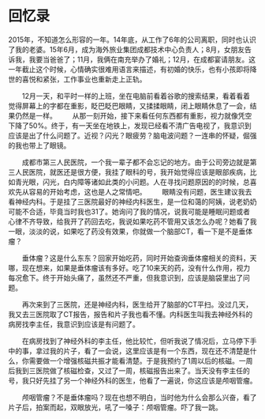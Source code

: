 # 回忆录
​	2015年，不知道怎么形容的一年。14年底，从工作了6年的公司离职，同时也认识了我的老婆。15年6月，成为海外旅业集团成都技术中心负责人；8月，女朋友告诉我，我要当爸爸了；11月，我俩在南充举办了婚礼；12月，在成都宴请朋友。这一年截止这个时候，心情确实很难用语言来描述，有初婚的快乐，也有小孩即将降世的喜悦和紧张，工作事业也重新走上正轨。

&emsp;&emsp;12月一天，和平时一样的上班，坐在电脑前看着谷歌的搜索结果，看着看着觉得屏幕上的字都在重影，眨巴眨巴眼睛，又揉揉眼睛，闭上眼睛休息了一会，结果仍然是一样。
&emsp;&emsp;从那一刻开始，接下来看任何东西都有重影，视力就像凭空下降了50%。终于，有一天坐在地铁上，发现已经看不清广告电视了，我意识到应该是出了什么问题了。近视？闪光？眼疲劳？脑电波问题？一连串的怀疑，倔强的我也带上了眼镜。

&emsp;&emsp;成都市第三人民医院，一个我一辈子都不会忘记的地方。由于公司旁边就是第三人民医院，就医还是很方便，我挂了眼科的号，我开始觉得应该是眼部疾病，比如青光眼，闪光，白内障等诸如此类的小问题。人在寻找问题原因的的时候，总喜欢先从容易的开始考虑，这也是人之常情吧。
&emsp;&emsp;眼睛没有问题，医生建议我去看神经内科。于是挂了三医院最好的神经内科医生，是一位和蔼的阿姨，说老奶奶可能不合适，毕竟当时我也31了。她询问了我的情况，说我可能是睡眠问题或者心律不齐导致，给我开了药回去吃，我说如果吃药不管用又该怎么办呢？她看了我一眼，淡淡的说，如果吃了药没有效果，你就做一个脑部CT，看一下是不是垂体瘤？

&emsp;&emsp;垂体瘤？这是什么东东？回家开始吃药，同时开始查询垂体瘤相关的资料，天哪，现在想来，如果是垂体瘤该有多好。吃了10来天的药，没有什么作用，视力每况愈下。终于开始头痛了，虽然还不严重，但我意识到，应该是脑袋里出了问题。

&emsp;&emsp;再次来到了三医院，还是神经内科，医生给开了脑部的CT平扫。没过几天，我又去三医院取了CT报告，报告和片子我也看不懂。内科医生叫我去神经外科的病房找李主任，我意识到应该是有问题了。

&emsp;&emsp;在病房找到了神经外科的李主任，他比较忙，但听我说了情况后，立马停下手中的事，拿过我的片子，看了一会说，这里应该是有一个东西，现在还不清楚是什么，你需要做一个增强核磁共振才能看清楚。于是我预约了1周以后的核磁。一周后我到三医院做了核磁检查，又过了一周，核磁报告出来了。当天没有李主任的号，我只好先挂了另一个神经外科的医生，他看了一遍说，你这应该是颅咽管瘤。

&emsp;&emsp;颅咽管瘤？不是垂体瘤吗？现在也想不明白，当时他为什么会那么兴奋，看了片子后，拍案而起，双眼放光，吼了一嗓子：颅咽管瘤。吓了我一跳。